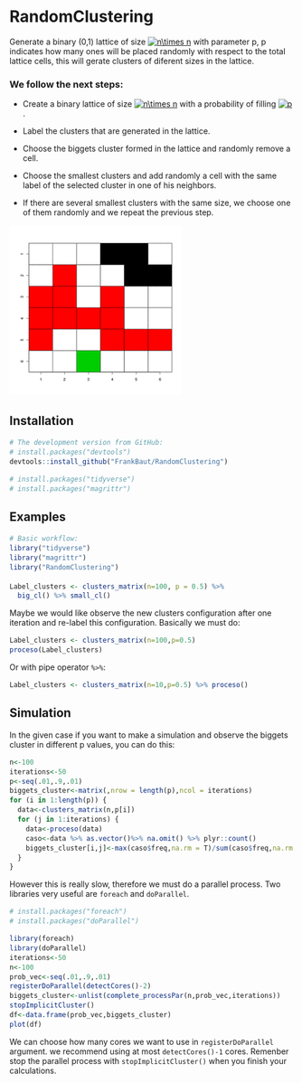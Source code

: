# RandomClustering

Generate a binary (0,1) lattice of size <a href="https://www.codecogs.com/eqnedit.php?latex=n\times&space;n" target="_blank"><img src="https://latex.codecogs.com/gif.latex?n\times&space;n" title="n\times n" /></a> with parameter p, p indicates how many ones will be placed randomly with respect to the total lattice cells, this will gerate clusters of diferent sizes in the lattice.

### We follow the next steps:
* Create a binary lattice of size <a href="https://www.codecogs.com/eqnedit.php?latex=n\times&space;n" target="_blank"><img src="https://latex.codecogs.com/gif.latex?n\times&space;n" title="n\times n" /></a> with a probability of filling <a href="https://www.codecogs.com/eqnedit.php?latex=p" target="_blank"><img src="https://latex.codecogs.com/gif.latex?p" title="p" /></a>.

* Label the clusters that are generated in the lattice.

* Choose the biggets cluster formed in the lattice and randomly remove a cell.

* Choose the smallest clusters and add randomly a cell with the same label of the selected cluster in one of his neighbors.

* If there are several smallest clusters with the same size, we choose one of them randomly and we repeat the previous step.  


![](RandomCluster.gif)

## Installation

``` r
# The development version from GitHub:
# install.packages("devtools")
devtools::install_github("FrankBaut/RandomClustering")
```
``` r
# install.packages("tidyverse")
# install.packages("magrittr")
```
## Examples

``` r
# Basic workflow:
library("tidyverse")
library("magrittr")
library("RandomClustering")

Label_clusters <- clusters_matrix(n=100, p = 0.5) %>%
  big_cl() %>% small_cl()
```
Maybe we would like observe the new clusters configuration after one iteration and re-label this configuration. Basically we must do:
``` r
Label_clusters <- clusters_matrix(n=100,p=0.5)
proceso(Label_clusters)
```
Or with pipe operator ``` %>% ```:

``` r
Label_clusters <- clusters_matrix(n=10,p=0.5) %>% proceso()
```

## Simulation

In the given case if you want to make a simulation and observe the biggets cluster in different p values, you can do this:

``` r
n<-100
iterations<-50 
p<-seq(.01,.9,.01)
biggets_cluster<-matrix(,nrow = length(p),ncol = iterations)
for (i in 1:length(p)) {
  data<-clusters_matrix(n,p[i])
  for (j in 1:iterations) {
    data<-proceso(data)
    caso<-data %>% as.vector()%>% na.omit() %>% plyr::count()
    biggets_cluster[i,j]<-max(caso$freq,na.rm = T)/sum(caso$freq,na.rm = T)
  }
}
```
However this is really slow, therefore we must do a parallel process. Two libraries very useful are ```foreach``` 
and ```doParallel```.
``` r
# install.packages("foreach")
# install.packages("doParallel")
```
``` r
library(foreach)
library(doParallel)
iterations<-50
n<-100
prob_vec<-seq(.01,.9,.01)
registerDoParallel(detectCores()-2)
biggets_cluster<-unlist(complete_processPar(n,prob_vec,iterations))
stopImplicitCluster()
df<-data.frame(prob_vec,biggets_cluster)
plot(df)
```
We can choose how many cores we want to use in ```registerDoParallel```  argument. we recommend using at most ```detectCores()-1``` cores. Remenber stop the parallel process with ```stopImplicitCluster()``` when you finish your calculations.
